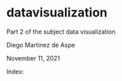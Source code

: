 # datavisualization

Part 2 of the subject data visualization

Diego Martinez de Aspe

November 11, 2021



Index:
